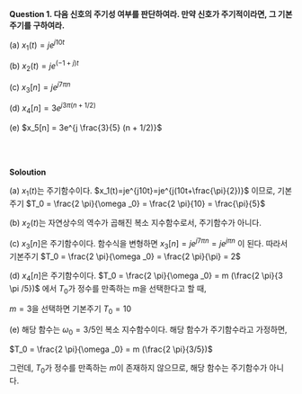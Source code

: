**Question 1. 다음 신호의 주기성 여부를 판단하여라. 만약 신호가 주기적이라면, 그 기본주기를 구하여라.**

(a) $x_1(t) = je^{j10t}$


(b) $x_2(t) = je^{(-1 + j)t}$


(c) $x_3[n] = je^{j7 \pi n}$

(d) $x_4[n] = 3e^{j3 \pi (n + 1/2)}$

(e) $x_5[n] = 3e^{j \frac{3}{5} (n + 1/2)}$

<br/>
<br/>

**Soloution**


(a) $x_1(t)$는 주기함수이다.
$x_1(t)=je^{j10t}=je^{j(10t+\frac{\pi}{2})}$ 이므로, 기본주기  $T_0 = \frac{2 \pi}{\omega _0} = \frac{2 \pi}{10} = \frac{\pi}{5}$


(b) $x_2(t)$는 자연상수의 역수가 곱해진 복소 지수함수로서, 주기함수가 아니다.


(c) $x_3[n]$은 주기함수이다. 함수식을 변형하면
$x_3[n] = je^{j7 \pi n} = je^{j \pi n}$ 이 된다.
따라서 기본주기  $T_0 = \frac{2 \pi}{\omega _0} = \frac{2 \pi}{\pi} = 2$


(d) $x_4[n]$은 주기함수이다. 
$T_0 = \frac{2 \pi}{\omega _0} = m (\frac{2 \pi}{3 \pi /5})$ 에서 $T_0$가 정수를 만족하는 m을 선택한다고 할 때,

$m = 3$을 선택하면 기본주기 $T_0 = 10$ 


(e) 해당 함수는 $\omega _0 = 3/5$인 복소 지수함수이다. 해당 함수가 주기함수라고 가정하면,

$T_0 = \frac{2 \pi}{\omega _0} = m (\frac{2 \pi}{3/5})$

그런데, $T_0$가 정수를 만족하는 $m$이 존재하지 않으므로, 해당 함수는 주기함수가 아니다. 


